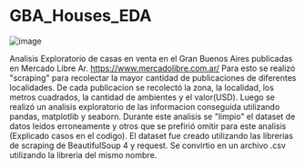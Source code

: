 # GBA_Houses_EDA
![image](https://user-images.githubusercontent.com/114876710/230691558-63009951-161e-4897-96e5-17c6490662b4.png)


Analisis Exploratorio de casas en venta en el Gran Buenos Aires publicadas en Mercado Libre Ar. https://www.mercadolibre.com.ar/
Para esto se realizó "scraping" para recolectar la mayor cantidad de publicaciones de diferentes localidades.
De cada publicacion se recolectó la zona, la localidad, los metros cuadrados, la cantidad de ambientes y el valor(USD).
Luego se realizó un analisis exploratorio de las informacion conseguida utilizando pandas, matplotlib y seaborn.
Durante este analisis se "limpio" el dataset de datos leidos erroneamente y otros que se prefirió omitir para este analisis (Explicado casos en el codigo).
El dataset fue creado utilizando las librerias de scraping de BeautifulSoup 4 y request. Se convirtio en un archivo .csv utilizando la libreria del mismo nombre.

